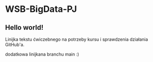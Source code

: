 # WSB-BigData-PJ

Hello world!
----
Linijka tekstu ćwiczebnego na potrzeby kursu i sprawdzenia działania GitHub'a.

dodatkowa linijkana branchu main :)
